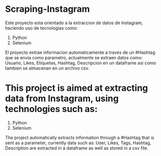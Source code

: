 # Scraping-Instagram

Este proyecto esta orientado a la extraccion de datos de Instagram, haciendo uso de tecnologias como:

1. Python
2. Selenium

El proyecto extrae informacion automaticamente a traves de un #Hashtag que se envia como parametro, actualmente se extraen datos como: Usuario, Likes, Etiquetas, Hashtag, Descripcion en un dataframe asi como tambien se almacenan en un archivo csv.


# This project is aimed at extracting data from Instagram, using technologies such as:

1. Python
2. Selenium

The project automatically extracts information through a #Hashtag that is sent as a parameter, currently data such as: User, Likes, Tags, Hashtag, Description are extracted in a dataframe as well as stored in a csv file.

